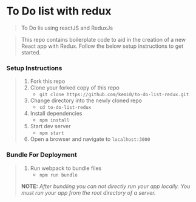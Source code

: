 # To Do list with redux
>To Do lis using reactJS and ReduxJs

> This repo contains boilerplate code to aid in the creation of a new React app with Redux. Follow the below setup instructions to get started.

### Setup Instructions

> 1. Fork this repo
> 1. Clone your forked copy of this repo
>    - `git clone https://github.com/kemi0/to-do-list-redux.git`
> 1. Change directory into the newly cloned repo
>    - `cd to-do-list-redux`
> 1. Install dependencies 
>    - `npm install`
> 1. Start dev server
>    - `npm start`
> 1. Open a browser and navigate to `localhost:3000` 

### Bundle For Deployment

> 1. Run webpack to bundle files
>    - `npm run bundle`
> 
> **NOTE:** *After bundling you can not directly run your app locally. You must run your app from the root directory of a server.*
